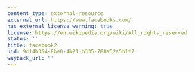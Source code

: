 ```yaml
---
content_type: external-resource
external_url: https://www.facebooks.com/
has_external_license_warning: true
license: https://en.wikipedia.org/wiki/All_rights_reserved
status: ''
title: facebook2
uid: 9d14b354-8be0-4b21-b335-788a52a5b1f7
wayback_url: ''
---
```


